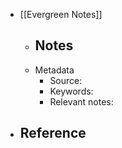- [[Evergreen Notes]]
	- Notes
		- 
	- Metadata
		- Source: 
		- Keywords:
		- Relevant notes:
- Reference
    - 
